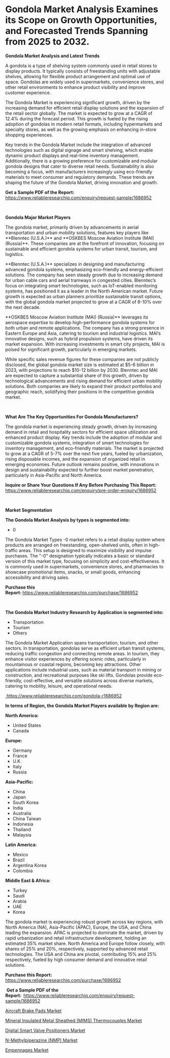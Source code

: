 <p><h1>Gondola Market Analysis Examines its Scope on Growth Opportunities, and Forecasted Trends Spanning from 2025 to 2032.</h1></p><p><strong>Gondola Market Analysis and Latest Trends</strong></p>
<p><p>A gondola is a type of shelving system commonly used in retail stores to display products. It typically consists of freestanding units with adjustable shelves, allowing for flexible product arrangement and optimal use of space. Gondolas are widely used in supermarkets, convenience stores, and other retail environments to enhance product visibility and improve customer experience.</p><p>The Gondola Market is experiencing significant growth, driven by the increasing demand for efficient retail display solutions and the expansion of the retail sector globally. The market is expected to grow at a CAGR of 12.4% during the forecast period. This growth is fueled by the rising adoption of gondolas in modern retail formats, including hypermarkets and specialty stores, as well as the growing emphasis on enhancing in-store shopping experiences.</p><p>Key trends in the Gondola Market include the integration of advanced technologies such as digital signage and smart shelving, which enable dynamic product displays and real-time inventory management. Additionally, there is a growing preference for customizable and modular gondola designs that cater to diverse retail needs. Sustainability is also becoming a focus, with manufacturers increasingly using eco-friendly materials to meet consumer and regulatory demands. These trends are shaping the future of the Gondola Market, driving innovation and growth.</p></p>
<p><strong>Get a Sample PDF of the Report:&nbsp;</strong> <a href="https://www.reliableresearchiq.com/enquiry/request-sample/1686952?utm_campaign=1896&utm_medium=2&utm_source=Github&utm_content=ia&utm_term=22012025&utm_id=gondola">https://www.reliableresearchiq.com/enquiry/request-sample/1686952</a></p>
<p>&nbsp;</p>
<p><strong>Gondola Major Market Players</strong></p>
<p><p>The gondola market, primarily driven by advancements in aerial transportation and urban mobility solutions, features key players like **Blenntec (U.S.A.)** and **OSKBES Moscow Aviation Institute (MAI) (Russia)**. These companies are at the forefront of innovation, focusing on sustainable and efficient gondola systems for urban transit, tourism, and logistics.</p><p>**Blenntec (U.S.A.)** specializes in designing and manufacturing advanced gondola systems, emphasizing eco-friendly and energy-efficient solutions. The company has seen steady growth due to increasing demand for urban cable cars and aerial tramways in congested cities. Blenntec’s focus on integrating smart technologies, such as IoT-enabled monitoring systems, has positioned it as a leader in the North American market. Future growth is expected as urban planners prioritize sustainable transit options, with the global gondola market projected to grow at a CAGR of 8-10% over the next decade.</p><p>**OSKBES Moscow Aviation Institute (MAI) (Russia)** leverages its aerospace expertise to develop high-performance gondola systems for both urban and remote applications. The company has a strong presence in Eastern Europe and Asia, catering to tourism and industrial logistics. MAI’s innovative designs, such as hybrid propulsion systems, have driven its market expansion. With increasing investments in smart city projects, MAI is poised for significant growth, particularly in emerging markets.</p><p>While specific sales revenue figures for these companies are not publicly disclosed, the global gondola market size is estimated at $5-6 billion in 2023, with projections to reach $10-12 billion by 2030. Blenntec and MAI are expected to capture a substantial share of this growth, driven by technological advancements and rising demand for efficient urban mobility solutions. Both companies are likely to expand their product portfolios and geographic reach, solidifying their positions in the competitive gondola market.</p></p>
<p>&nbsp;</p>
<p><strong>What Are The Key Opportunities For Gondola Manufacturers?</strong></p>
<p><p>The gondola market is experiencing steady growth, driven by increasing demand in retail and hospitality sectors for efficient space utilization and enhanced product display. Key trends include the adoption of modular and customizable gondola systems, integration of smart technologies for inventory management, and eco-friendly materials. The market is projected to grow at a CAGR of 5-7% over the next five years, fueled by urbanization, rising disposable incomes, and the expansion of organized retail in emerging economies. Future outlook remains positive, with innovations in design and sustainability expected to further boost market penetration, particularly in Asia-Pacific and North America.</p></p>
<p><strong>Inquire or Share Your Questions If Any Before Purchasing This Report:</strong> <a href="https://www.reliableresearchiq.com/enquiry/pre-order-enquiry/1686952?utm_campaign=1896&utm_medium=2&utm_source=Github&utm_content=ia&utm_term=22012025&utm_id=gondola">https://www.reliableresearchiq.com/enquiry/pre-order-enquiry/1686952</a></p>
<p>&nbsp;</p>
<p><strong>Market Segmentation</strong></p>
<p><strong>The Gondola Market Analysis by types is segmented into:</strong></p>
<p><ul><li>0</li></ul></p>
<p><p>The Gondola Market Types -0 market refers to a retail display system where products are arranged on freestanding, open-shelved units, often in high-traffic areas. This setup is designed to maximize visibility and impulse purchases. The "-0" designation typically indicates a basic or standard version of this market type, focusing on simplicity and cost-effectiveness. It is commonly used in supermarkets, convenience stores, and pharmacies to showcase promotional items, snacks, or small goods, enhancing accessibility and driving sales.</p></p>
<p><strong>Purchase this Report:&nbsp;</strong><a href="https://www.reliableresearchiq.com/purchase/1686952?utm_campaign=1896&utm_medium=2&utm_source=Github&utm_content=ia&utm_term=22012025&utm_id=gondola">https://www.reliableresearchiq.com/purchase/1686952</a></p>
<p>&nbsp;</p>
<p><strong>The Gondola Market Industry Research by Application is segmented into:</strong></p>
<p><ul><li>Transportation</li><li>Tourism</li><li>Others</li></ul></p>
<p><p>The Gondola Market Application spans transportation, tourism, and other sectors. In transportation, gondolas serve as efficient urban transit systems, reducing traffic congestion and connecting remote areas. In tourism, they enhance visitor experiences by offering scenic rides, particularly in mountainous or coastal regions, becoming key attractions. Other applications include industrial uses, such as material transport in mining or construction, and recreational purposes like ski lifts. Gondolas provide eco-friendly, cost-effective, and versatile solutions across diverse markets, catering to mobility, leisure, and operational needs.</p></p>
<p><a href="https://www.reliableresearchiq.com/gondola-r1686952?utm_campaign=1896&utm_medium=2&utm_source=Github&utm_content=ia&utm_term=22012025&utm_id=gondola">&nbsp;https://www.reliableresearchiq.com/gondola-r1686952</a></p>
<p><strong>In terms of Region, the Gondola Market Players available by Region are:</strong></p>
<p>
    <p> <strong> North America: </strong>
        <ul>
            <li>United States</li>
            <li>Canada</li>
        </ul>
        </p> 
    <p> <strong> Europe: </strong>
        <ul>
            <li>Germany</li>
            <li>France</li>
            <li>U.K.</li>
            <li>Italy</li>
            <li>Russia</li>
        </ul>
        </p> 
    <p> <strong> Asia-Pacific: </strong>
        <ul>
            <li>China</li>
            <li>Japan</li>
            <li>South Korea</li>
            <li>India</li>
            <li>Australia</li>
            <li>China Taiwan</li>
            <li>Indonesia</li>
            <li>Thailand</li>
            <li>Malaysia</li>
        </ul>
        </p> 
    <p> <strong> Latin America: </strong>
        <ul>
            <li>Mexico</li>
            <li>Brazil</li>
            <li>Argentina Korea</li>
            <li>Colombia</li>
        </ul>
        </p> 
    <p> <strong> Middle East & Africa: </strong>
        <ul>
            <li>Turkey</li>
            <li>Saudi</li>
            <li>Arabia</li>
            <li>UAE</li>
            <li>Korea</li>
        </ul>
    </p>
    </p>
<p><p>The gondola market is experiencing robust growth across key regions, with North America (NA), Asia-Pacific (APAC), Europe, the USA, and China leading the expansion. APAC is projected to dominate the market, driven by rapid urbanization and retail infrastructure development, holding an estimated 35% market share. North America and Europe follow closely, with shares of 25% and 20%, respectively, supported by advanced retail technologies. The USA and China are pivotal, contributing 15% and 25% respectively, fueled by high consumer demand and innovative retail solutions.</p></p>
<p><strong>Purchase this Report: </strong><a href="https://www.reliableresearchiq.com/purchase/1686952?utm_campaign=1896&utm_medium=2&utm_source=Github&utm_content=ia&utm_term=22012025&utm_id=gondola">https://www.reliableresearchiq.com/purchase/1686952</a></p>
<p>&nbsp;<strong>Get a Sample PDF of the Report:&nbsp;&nbsp;</strong><a href="https://www.reliableresearchiq.com/enquiry/request-sample/1686952?utm_campaign=1896&utm_medium=2&utm_source=Github&utm_content=ia&utm_term=22012025&utm_id=gondola">https://www.reliableresearchiq.com/enquiry/request-sample/1686952</a></p>
<p><strong></strong></p>
<p><p><a href="https://github.com/waverlyam689/Market-Research-Report-List-1/blob/main/aircraft-brake-pads-market.md?utm_campaign=1896&utm_medium=2&utm_source=Github&utm_content=ia&utm_term=22012025&utm_id=gondola">Aircraft Brake Pads Market</a></p><p><a href="https://www.linkedin.com/pulse/key-driving-factors-mineral-insulated-metal-sheathed-mims-avupe?utm_campaign=1896&utm_medium=2&utm_source=Github&utm_content=ia&utm_term=22012025&utm_id=gondola">Mineral Insulated Metal Sheathed (MIMS) Thermocouples Market</a></p><p><a href="https://www.linkedin.com/pulse/examining-market-forces-influencing-digital-smart-valve-positioners-ijzcf?utm_campaign=1896&utm_medium=2&utm_source=Github&utm_content=ia&utm_term=22012025&utm_id=gondola">Digital Smart Valve Positioners Market</a></p><p><a href="https://www.linkedin.com/pulse/n-methylpiperazine-nmp-market-outlook-2025-2032-projected-cevcc?utm_campaign=1896&utm_medium=2&utm_source=Github&utm_content=ia&utm_term=22012025&utm_id=gondola">N-Methylpiperazine (NMP) Market</a></p><p><a href="https://github.com/paganellijanene17/Market-Research-Report-List-1/blob/main/empennages-market.md?utm_campaign=1896&utm_medium=2&utm_source=Github&utm_content=ia&utm_term=22012025&utm_id=gondola">Empennages Market</a></p></p>